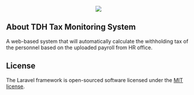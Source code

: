<p align="center"><img src="https://laravel.com/assets/img/components/logo-laravel.svg"></p>


## About TDH Tax Monitoring System

A web-based system that will automatically calculate the withholding tax of the personnel based on the uploaded payroll from HR office.

## License

The Laravel framework is open-sourced software licensed under the [MIT license](https://opensource.org/licenses/MIT).
